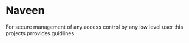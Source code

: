 # Naveen
For secure management of any access control by any low level user this projects prrovides guidlines
